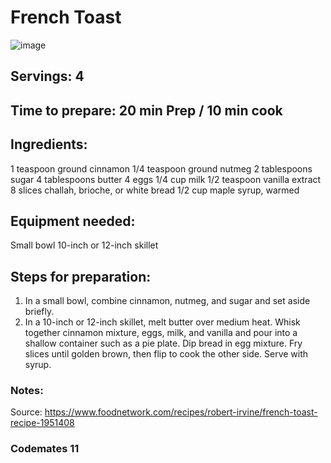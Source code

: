 # French Toast
![image](https://user-images.githubusercontent.com/114627044/197695372-ae81591f-6c52-410a-b206-e8f43169bca0.png)

## Servings: 4

## Time to prepare: 20 min Prep / 10 min cook

## Ingredients:
1 teaspoon ground cinnamon
1/4 teaspoon ground nutmeg
2 tablespoons sugar
4 tablespoons butter
4 eggs
1/4 cup milk
1/2 teaspoon vanilla extract
8 slices challah, brioche, or white bread
1/2 cup maple syrup, warmed

## Equipment needed:
Small bowl
10-inch or 12-inch skillet

## Steps for preparation:
1. In a small bowl, combine cinnamon, nutmeg, and sugar and set aside briefly.
2. In a 10-inch or 12-inch skillet, melt butter over medium heat. Whisk together cinnamon mixture, eggs, milk, and vanilla and pour into a shallow container such as a pie plate. Dip bread in egg mixture. Fry slices until golden brown, then flip to cook the other side. Serve with syrup.


### Notes:
Source: https://www.foodnetwork.com/recipes/robert-irvine/french-toast-recipe-1951408



### Codemates 11
